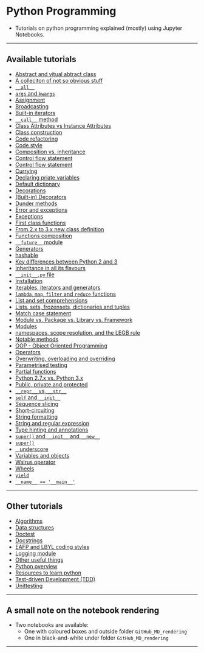 # Python Programming
- Tutorials on python programming explained (mostly) using Jupyter Notebooks.
***

## Available tutorials
- [Abstract and vitual abtract class](https://github.com/kyaiooiayk/Python-Programming/blob/main/tutorials/GitHub_MD_rendering/Abstract%20and%20virtual%20abstract%20class.ipynb)
- [A colleciton of not so obvious stuff](https://github.com/kyaiooiayk/Python-Programming/blob/main/tutorials/GitHub_MD_rendering/A%20collection%20of%20not-so-obvious%20Python%20stuff.ipynb)
- [`__all__`](https://github.com/kyaiooiayk/Python-Programming/tree/main/tutorials/The%20__all__%20construct)
- [`args` and `kwargs`](https://github.com/kyaiooiayk/Python-Programming/blob/main/tutorials/GitHub_MD_rendering/Args%20and%20kwargs.ipynb)
- [Assignment](https://github.com/kyaiooiayk/Python-Programming/blob/main/tutorials/GitHub_MD_rendering/Assignment.ipynb)
- [Broadcasting](https://github.com/kyaiooiayk/Python-Programming/blob/main/tutorials/GitHub_MD_rendering/Broadcasting.ipynb)
- [Built-in iterators](https://github.com/kyaiooiayk/Python-Programming/blob/main/tutorials/GitHub_MD_rendering/Built-in%20iterators.ipynb)
- [`__call__` method](https://github.com/kyaiooiayk/Python-Programming/blob/main/tutorials/GitHub_MD_rendering/__call__%20method.ipynb)
- [Class Attributes vs Instance Attributes](https://github.com/kyaiooiayk/Python-Programming/blob/main/tutorials/GitHub_MD_rendering/Class%20Attributes%20vs%20Instance%20Attributes.ipynb)
- [Class construction](https://github.com/kyaiooiayk/Python-Programming/blob/main/tutorials/GitHub_MD_rendering/Class%20construction.ipynb)
- [Code refactoring](https://github.com/kyaiooiayk/Python-Programming/blob/main/tutorials/GitHub_MD_rendering/Code%20refactoring.ipynb)
- [Code style](https://github.com/kyaiooiayk/Python-Programming/blob/main/tutorials/Code_style.md)
- [Composition vs. inheritance](https://github.com/kyaiooiayk/Python-Programming/blob/main/tutorials/Composition%20vs.%20inheritance.ipynb")
- [Control flow statement](https://github.com/kyaiooiayk/Python-Programming/blob/main/tutorials/GitHub_MD_rendering/Control%20flow%20statements.ipynb)
- [Control flow statement](https://github.com/kyaiooiayk/Python-Programming/blob/main/tutorials/GitHub_MD_rendering/Currying.ipynb)
- [Currying](https://github.com/kyaiooiayk/Python-Programming/blob/main/tutorials/GitHub_MD_rendering/Data%20structure%20stacks%2C%20queues%2C%20linked%20list.ipynb) 
- [Declaring priate variables](https://github.com/kyaiooiayk/Python-Programming/blob/main/tutorials/GitHub_MD_rendering/Declaring%20private%20variables.ipynb)
- [Default dictionary](https://github.com/kyaiooiayk/Python-Programming/blob/main/tutorials/GitHub_MD_rendering/default_dictionary.ipynb)
- [Decorations](https://github.com/kyaiooiayk/Python-Programming/tree/main/tutorials/Decorations/GitHub_MD_rendering)
- [(Built-in) Decorators](https://github.com/kyaiooiayk/Python-Programming/tree/main/tutorials/Built-in%20Decorators/GitHub_MD_rendering)
- [Dunder methods](https://github.com/kyaiooiayk/Python-Programming/blob/main/tutorials/GitHub_MD_rendering/Dunder%20methods.ipynb)
- [Error and exceptions](https://github.com/kyaiooiayk/Python-Programming/blob/main/tutorials/GitHub_MD_rendering/Errors%20and%20exceptions.ipynb)
- [Exceptions](https://github.com/kyaiooiayk/Python-Programming/blob/main/tutorials/Exceptions/GitHub_MD_rendering/Exceptions.ipynb)
- [First class functions](https://github.com/kyaiooiayk/Python-Programming/blob/main/tutorials/GitHub_MD_rendering/First%20class%20functions.ipynb)
- [From 2.x to 3.x new class definition](https://github.com/kyaiooiayk/Python-Programming/blob/main/tutorials/GitHub_MD_rendering/From%202.x%20to%203.x%20new%20class%20definition.ipynb)
- [Functions composition](https://github.com/kyaiooiayk/Python-Programming/blob/main/tutorials/GitHub_MD_rendering/Function%20composition.ipynb)
- [`__future__` module](https://github.com/kyaiooiayk/Python-Programming/blob/main/tutorials/GitHub_MD_rendering/The%20__future__%20module.ipynb)
- [Generators](https://github.com/kyaiooiayk/Python-Programming/blob/main/tutorials/GitHub_MD_rendering/Generators.ipynb)
- [hashable](https://github.com/kyaiooiayk/Python-Programming/blob/main/tutorials/GitHub_MD_rendering/hashable.ipynb)
- [Key differences between Python 2 and 3](https://github.com/kyaiooiayk/Python-Programming/blob/main/tutorials/GitHub_MD_rendering/Key%20differences%20between%20Python%202%20and%203.ipynb)
- [Inheritance in all its flavours](https://github.com/kyaiooiayk/Python-Programming/blob/main/tutorials/GitHub_MD_rendering/Inheritance%20in%20all%20its%20flavours.ipynb)
- [`__init__.py` file](https://github.com/kyaiooiayk/Python-Programming/tree/main/tutorials/Introduction%20to%20__init__.py)
- [Installation](https://github.com/kyaiooiayk/Python-Programming/tree/main/tutorials/Installation.md)
- [Iterables, iterators and generators](https://github.com/kyaiooiayk/Python-Programming/blob/main/tutorials/GitHub_MD_rendering/Iterables%2C%20Iterators%20and%20Generators.ipynb)
- [`lambda`, `map`, `filter` and `reduce` functions](https://github.com/kyaiooiayk/Python-Programming/blob/main/tutorials/GitHub_MD_rendering/Lambda%2C%20map%2C%20filter%20and%20reduce%20functions.ipynb)
- [List and set comprehensions](https://github.com/kyaiooiayk/Python-Programming/blob/main/tutorials/GitHub_MD_rendering/List%20and%20set%20comprehensions.ipynb)
- [Lists, sets, frozensets, dictionaries and tuples](https://github.com/kyaiooiayk/Python-Programming/blob/main/tutorials/GitHub_MD_rendering/Lists%2C%20sets%2C%20frozensets%2C%20dictionaries%20and%20tuples.ipynb)
- [Match case statement](https://github.com/kyaiooiayk/Python-Programming/blob/main/tutorials/GitHub_MD_rendering/Match%20case%20statement.ipynb)
- [Module vs. Package vs. Library vs. Framework](https://github.com/kyaiooiayk/Python-Programming/blob/main/tutorials/modules_packages_libraries_frameworks.md)
- [Modules](https://github.com/kyaiooiayk/Python-Programming/blob/main/tutorials/Modules)
- [namespaces, scope resolution, and the LEGB rule](https://github.com/kyaiooiayk/Python-Programming/blob/main/tutorials/GitHub_MD_rendering/Namespaces%2C%20scope%20resolution%2C%20and%20the%20LEGB%20rule.ipynb)
- [Notable methods](https://github.com/kyaiooiayk/Python-Programming/tree/main/tutorials/Notable_methods_in_python)
- [OOP - Object Oriented Programming](https://github.com/kyaiooiayk/Python-Programming/blob/main/tutorials/GitHub_MD_rendering/Object-Oriented%20Programming%20(OOP)%20in%20Python.ipynb)
- [Operators](https://github.com/kyaiooiayk/Python-Programming/blob/main/tutorials/GitHub_MD_rendering/Operators.ipynb)
- [Overwriting, overloading and overriding](https://github.com/kyaiooiayk/Python-Programming/blob/main/tutorials/GitHub_MD_rendering/Overwriting%20vs.%20Overloading%20vs.%20Overriding.ipynb)
- [Parametrised testing](https://github.com/kyaiooiayk/Python-Programming/tree/main/tutorials/parametrised_testing)
- [Partial functions](https://github.com/kyaiooiayk/Python-Programming/blob/main/tutorials/GitHub_MD_rendering/Partial%20function.ipynb)
- [Python 2.7.x vs. Python 3.x](https://github.com/kyaiooiayk/Python-Programming/blob/main/tutorials/GitHub_MD_rendering/Python%202.7=.x%20and%20Python%203.x.ipynb)
- [Public, private and protected](https://github.com/kyaiooiayk/Python-Programming/blob/main/tutorials/GitHub_MD_rendering/Public%2C%20Private%2C%20Protected%20attributes.ipynb)
- [`__repr__` vs, `__str__`](https://github.com/kyaiooiayk/Python-Programming/blob/main/tutorials/GitHub_MD_rendering/__repr__%20vs.%20__str__.ipynb)
- [`self` and `__init__`](https://github.com/kyaiooiayk/Python-Programming/blob/main/tutorials/GitHub_MD_rendering/self%20and%20__init__.ipynb)
- [Sequence slicing](https://github.com/kyaiooiayk/Python-Programming/blob/main/tutorials/GitHub_MD_rendering/Sequence%20slicing.ipynb)
- [Short-circuiting](https://github.com/kyaiooiayk/Python-Programming/blob/main/tutorials/GitHub_MD_rendering/Short-circuting.ipynb)
- [String formatting](https://github.com/kyaiooiayk/Python-Programming/blob/main/tutorials/GitHub_MD_rendering/String%20formatting.ipynb)
- [String and regular expression](https://github.com/kyaiooiayk/Python-Programming/blob/main/tutorials/GitHub_MD_rendering/Strings%20and%20regular%20expressions.ipynb)
- [Type hinting and annotations](https://github.com/kyaiooiayk/Python-Programming/blob/main/tutorials/GitHub_MD_rendering/Type%20hinting%20and%20annotations.ipynb)
- [`super()` and `__init__` and `__new__`](https://github.com/kyaiooiayk/Python-Programming/blob/main/tutorials/GitHub_MD_rendering/Super()%20__init__%20and%20__new__.ipynb)
- [`super()`](https://github.com/kyaiooiayk/Python-Programming/blob/main/tutorials/GitHub_MD_rendering/Super().ipynb)
- [`_` underscore](https://github.com/kyaiooiayk/Python-Programming/blob/main/tutorials/GitHub_MD_rendering/Underscore%20(_).ipynb)
- [Variables and objects](https://github.com/kyaiooiayk/Python-Programming/blob/main/tutorials/GitHub_MD_rendering/Variables%20and%20Objects.ipynb)
- [Walrus operator](https://github.com/kyaiooiayk/Python-Programming/blob/main/tutorials/GitHub_MD_rendering/Walrus_operator.ipynb)
- [Wheels](https://github.com/kyaiooiayk/Python-Programming/tree/main/tutorials/python_wheels)
- [`yield`](https://github.com/kyaiooiayk/Python-Programming/blob/main/tutorials/GitHub_MD_rendering/Yield.ipynb)
- [`__name__ == '__main__'`](https://github.com/kyaiooiayk/Python-Programming/tree/main/tutorials/__name__%20%3D%3D%20'__main__')
***

## Other tutorials
- [Algorithms](https://github.com/kyaiooiayk/Python-Programming/tree/main/tutorials/Algorithms)
- [Data structures](https://github.com/kyaiooiayk/Python-Programming/tree/main/tutorials/Data-Structures)
- [Doctest](https://github.com/kyaiooiayk/Python-Programming/tree/main/tutorials/Doctest)
- [Docstrings](https://github.com/kyaiooiayk/Python-Programming/blob/main/tutorials/GitHub_MD_rendering/Docstrings.ipynb)
- [EAFP and LBYL coding styles](https://github.com/kyaiooiayk/Python-Programming/blob/main/tutorials/GitHub_MD_rendering/EAFP_and_LBYL_coding_styles.ipynb)
- [Logging module](https://github.com/kyaiooiayk/Python-Programming/blob/main/tutorials/GitHub_MD_rendering/Logging%20module.ipynb)
- [Other useful things](https://github.com/kyaiooiayk/Python-Programming/tree/main/tutorials/Other_useuful_things)
- [Python overview](https://github.com/kyaiooiayk/Python-Programming/blob/main/tutorials/Python_overview.md)
- [Resources to learn python](https://github.com/kyaiooiayk/Python-Programming/blob/main/tutorials/Learning_python.md)
- [Test-driven Development (TDD)](https://github.com/kyaiooiayk/Python-Programming/tree/main/tutorials/Test-driven%20Development%20(TDD))
- [Unittesting](https://github.com/kyaiooiayk/Python-Programming/tree/main/tutorials/Unittesting)
***

## A small note on the notebook rendering
- Two notebooks are available: 
    - One with coloured boxes and outside folder `GitHub_MD_rendering` 
    - One in black-and-white under folder `GitHub_MD_rendering`
***
